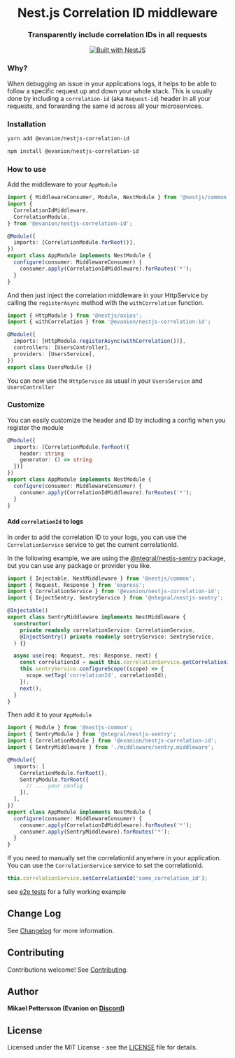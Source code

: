 <h1 align="center">Nest.js Correlation ID middleware</h1>

<h3 align="center">Transparently include correlation IDs in all requests</h3>

<div align="center">
  <a href="https://nestjs.com" target="_blank">
    <img src="https://img.shields.io/badge/built%20with-NestJs-red.svg" alt="Built with NestJS">
  </a>
</div>

### Why?

When debugging an issue in your applications logs, it helps to be able to follow a specific request up and down your whole stack. This is usually done by including a `correlation-id` (aka `Request-id`) header in all your requests, and forwarding the same id across all your microservices.

### Installation

```bash
yarn add @evanion/nestjs-correlation-id
```

```bash
npm install @evanion/nestjs-correlation-id
```

### How to use

Add the middleware to your `AppModule`

```ts
import { MiddlewareConsumer, Module, NestModule } from '@nestjs/common';
import {
  CorrelationIdMiddleware,
  CorrelationModule,
} from '@evanion/nestjs-correlation-id';

@Module({
  imports: [CorrelationModule.forRoot()],
})
export class AppModule implements NestModule {
  configure(consumer: MiddlewareConsumer) {
    consumer.apply(CorrelationIdMiddleware).forRoutes('*');
  }
}
```

And then just inject the correlation middleware in your HttpService by calling the `registerAsync` method with the `withCorrelation` function.

```ts
import { HttpModule } from '@nestjs/axios';
import { withCorrelation } from '@evanion/nestjs-correlation-id';

@Module({
  imports: [HttpModule.registerAsync(withCorrelation())],
  controllers: [UsersController],
  providers: [UsersService],
})
export class UsersModule {}
```

You can now use the `HttpService` as usual in your `UsersService` and `UsersController`

### Customize

You can easily customize the header and ID by including a config when you register the module

```ts
@Module({
  imports: [CorrelationModule.forRoot({
    header: string
    generator: () => string
  })]
})
export class AppModule implements NestModule {
  configure(consumer: MiddlewareConsumer) {
    consumer.apply(CorrelationIdMiddleware).forRoutes('*');
  }
}
```

#### Add `correlationId` to logs

In order to add the correlation ID to your logs, you can use the `CorrelationService` service to get the current correlationId.

In the following example, we are using the [@ntegral/nestjs-sentry](https://github.com/ntegral/nestjs-sentry) package, but you can use any package or provider you like.

```ts
import { Injectable, NestMiddleware } from '@nestjs/common';
import { Request, Response } from 'express';
import { CorrelationService } from '@evanion/nestjs-correlation-id';
import { InjectSentry, SentryService } from '@ntegral/nestjs-sentry';

@Injectable()
export class SentryMiddleware implements NestMiddleware {
  constructor(
    private readonly correlationService: CorrelationService,
    @InjectSentry() private readonly sentryService: SentryService,
  ) {}

  async use(req: Request, res: Response, next) {
    const correlationId = await this.correlationService.getCorrelationId();
    this.sentryService.configureScope((scope) => {
      scope.setTag('correlationId', correlationId);
    });
    next();
  }
}
```

Then add it to your `AppModule`

```ts
import { Module } from '@nestjs-common';
import { SentryModule } from '@ntegral/nestjs-sentry';
import { CorrelationModule } from '@evanion/nestjs-correlation-id';
import { SentryMiddleware } from './middleware/sentry.middleware';

@Module({
  imports: [
    CorrelationModule.forRoot(),
    SentryModule.forRoot({
      // ... your config
    }),
  ],
})
export class AppModule implements NestModule {
  configure(consumer: MiddlewareConsumer) {
    consumer.apply(CorrelationIdMiddleware).forRoutes('*');
    consumer.apply(SentryMiddleware).forRoutes('*');
  }
}
```

If you need to manually set the correlationId anywhere in your application. You can use the `CorrelationService` service to set the correlationId.

```ts
this.correlationService.setCorrelationId('some_correlation_id');
```

see [e2e tests](/test) for a fully working example

## Change Log

See [Changelog](CHANGELOG.md) for more information.

## Contributing

Contributions welcome! See [Contributing](CONTRIBUTING.md).

## Author

**Mikael Pettersson (Evanion on [Discord](https://discord.gg/G7Qnnhy))**

## License

Licensed under the MIT License - see the [LICENSE](LICENSE) file for details.
